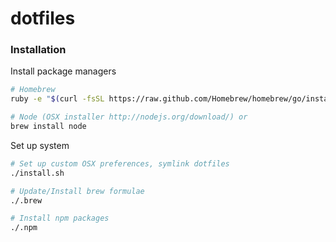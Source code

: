 dotfiles
========

### Installation

Install package managers

```bash
# Homebrew
ruby -e "$(curl -fsSL https://raw.github.com/Homebrew/homebrew/go/install)"

# Node (OSX installer http://nodejs.org/download/) or
brew install node
```

Set up system
```bash
# Set up custom OSX preferences, symlink dotfiles
./install.sh

# Update/Install brew formulae
./.brew

# Install npm packages
./.npm
```
